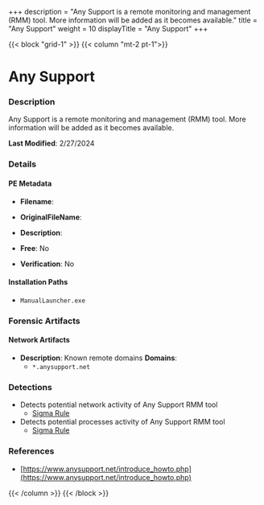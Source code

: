 +++
description = "Any Support is a remote monitoring and management (RMM) tool. More information will be added as it becomes available."
title = "Any Support"
weight = 10
displayTitle = "Any Support"
+++


{{< block "grid-1" >}}
{{< column "mt-2 pt-1">}}

# Any Support


### Description

Any Support is a remote monitoring and management (RMM) tool. More information will be added as it becomes available.



**Last Modified**: 2/27/2024

### Details


#### PE Metadata
- **Filename**: 
- **OriginalFileName**: 
- **Description**: 


- **Free**: No

- **Verification**: No




#### Installation Paths
- `ManualLauncher.exe`

### Forensic Artifacts




#### Network Artifacts
- **Description**: Known remote domains  **Domains**:
    - `*.anysupport.net`


### Detections
- Detects potential network activity of Any Support RMM tool
  - [Sigma Rule](https://github.com/magicsword-io/LOLRMM/blob/main/detections/sigma/any_support_network_sigma.yml)
- Detects potential processes activity of Any Support RMM tool
  - [Sigma Rule](https://github.com/magicsword-io/LOLRMM/blob/main/detections/sigma/any_support_processes_sigma.yml)

### References
- [https://www.anysupport.net/introduce_howto.php](https://www.anysupport.net/introduce_howto.php)



{{< /column >}}
{{< /block >}}
